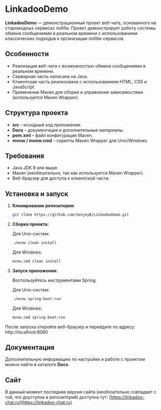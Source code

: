 # LinkadooDemo

**LinkadooDemo** — демонстрационный проект веб-чата, основанного на старомодных сервисах лобби. Проект демонстрирует работу системы обмена сообщениями в реальном времени с использованием классических подходов к организации лобби-сервисов.

## Особенности

- Реализация веб-чата с возможностью обмена сообщениями в реальном времени.
- Серверная часть написана на Java.
- Клиентская часть реализована с использованием HTML, CSS и JavaScript.
- Применение Maven для сборки и управления зависимостями (используется Maven Wrapper).

## Структура проекта

- **src** – исходный код приложения.
- **Docs** – документация и дополнительные материалы.
- **pom.xml** – файл конфигурации Maven.
- **mvnw / mvnw.cmd** – скрипты Maven Wrapper для Unix/Windows.

## Требования

- Java JDK 8 или выше.
- Maven (необязательно, так как используется Maven Wrapper).
- Веб-браузер для доступа к клиентской части.

## Установка и запуск

1. **Клонирование репозитория:**

   ```bash
   git clone https://github.com/SenjeyB/LinkadooDemo.git
   ```

2. **Сборка проекта:**

   Для Unix-систем:
   ```bash
   ./mvnw clean install
   ```
   Для Windows:
   ```bash
   mvnw.cmd clean install
   ```

3. **Запуск приложения:**

   Воспользуйтесь инструментами Spring.
   
   Для Unix-систем:
   ```bash
   ./mvnw spring-boot:run
   ```
   Для Windows:
   ```bash
   mvnw.cmd spring-boot:run
   ```

После запуска откройте веб-браузер и перейдите по адресу: http://localhost:8080


## Документация

Дополнительную информацию по настройке и работе с проектом можно найти в каталоге **Docs**.

## Сайт

В данный момент последняя версия сайта (необязательно совпадает с той, что доуступна в репозиторий) доступна тут: [https://linkadoo-chat.ru](https://linkadoo-chat.ru)
